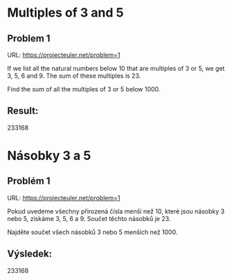 Multiples of 3 and 5
================================================================================
Problem 1
--------------------------------------------------------------------------------

URL: https://projecteuler.net/problem=1

If we list all the natural numbers below 10 that are multiples of 3 or 5, we 
get 3, 5, 6 and 9. The sum of these multiples is 23.

Find the sum of all the multiples of 3 or 5 below 1000.

Result: 
--------------------------------------------------------------------------------
233168

Násobky 3 a 5
================================================================================
Problém 1
--------------------------------------------------------------------------------

URL: https://projecteuler.net/problem=1

Pokud uvedeme všechny přirozená čísla menší než 10, které jsou násobky 3 nebo 5, 
získáme 3, 5, 6 a 9. Součet těchto násobků je 23.

Najděte součet všech násobků 3 nebo 5 menších než 1000.

Výsledek: 
--------------------------------------------------------------------------------
233168

